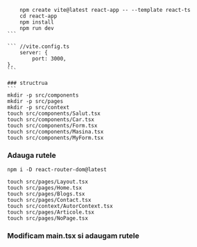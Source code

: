 ````
    npm create vite@latest react-app -- --template react-ts
    cd react-app
    npm install
    npm run dev
```

``` //vite.config.ts
    server: {
        port: 3000,
},
```

### structrua
```
mkdir -p src/components
mkdir -p src/pages
mkdir -p src/context
touch src/components/Salut.tsx
touch src/components/Car.tsx
touch src/components/Form.tsx
touch src/components/Masina.tsx
touch src/components/MyForm.tsx
````

### Adauga rutele

```
npm i -D react-router-dom@latest
```

```
touch src/pages/Layout.tsx
touch src/pages/Home.tsx
touch src/pages/Blogs.tsx
touch src/pages/Contact.tsx
touch src/context/AutorContext.tsx
touch src/pages/Articole.tsx
touch src/pages/NoPage.tsx
```

### Modificam main.tsx si adaugam rutele

```tsx

```
